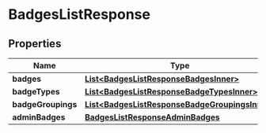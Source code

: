 

# BadgesListResponse


## Properties

| Name | Type | Description | Notes |
|------------ | ------------- | ------------- | -------------|
|**badges** | [**List&lt;BadgesListResponseBadgesInner&gt;**](BadgesListResponseBadgesInner.md) |  |  |
|**badgeTypes** | [**List&lt;BadgesListResponseBadgeTypesInner&gt;**](BadgesListResponseBadgeTypesInner.md) |  |  |
|**badgeGroupings** | [**List&lt;BadgesListResponseBadgeGroupingsInner&gt;**](BadgesListResponseBadgeGroupingsInner.md) |  |  |
|**adminBadges** | [**BadgesListResponseAdminBadges**](BadgesListResponseAdminBadges.md) |  |  |



